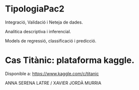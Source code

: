 # TipologiaPac2

Integració, Validació i Neteja de dades.

Analítica descriptiva i inferencial.

Models de regressió, classificació i predicció.

# Cas Titànic: plataforma kaggle. 

  Disponible a:  https://www.kaggle.com/c/titanic

ANNA SERENA LATRE / XAVIER JORDÀ MURRIA
